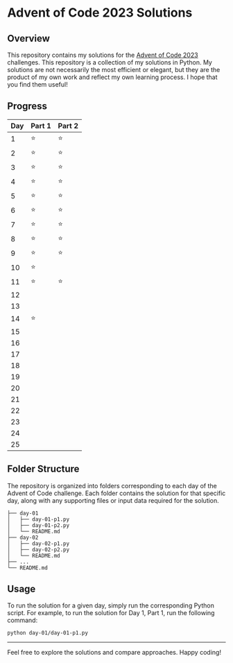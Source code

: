 # Advent of Code 2023 Solutions

## Overview

This repository contains my solutions for the [Advent of Code 2023](https://adventofcode.com/2023) challenges. This repository is a collection of my solutions in Python. My solutions are not necessarily the most efficient or elegant, but they are the product of my own work and reflect my own learning process. I hope that you find them useful!

## Progress

| Day | Part 1 | Part 2 |
| --- | ------ | ------ |
| 1   | :star: | :star: |
| 2   | :star: | :star: |
| 3   | :star: | :star: |
| 4   | :star: | :star: |
| 5   | :star: | :star: |
| 6   | :star: | :star: |
| 7   | :star: | :star: |
| 8   | :star: | :star: |
| 9   | :star: | :star: |
| 10  | :star: |        |
| 11  | :star: | :star: |
| 12  |        |        |
| 13  |        |        |
| 14  | :star: |        |
| 15  |        |        |
| 16  |        |        |
| 17  |        |        |
| 18  |        |        |
| 19  |        |        |
| 20  |        |        |
| 21  |        |        |
| 22  |        |        |
| 23  |        |        |
| 24  |        |        |
| 25  |        |        |

## Folder Structure

The repository is organized into folders corresponding to each day of the Advent of Code challenge. Each folder contains the solution for that specific day, along with any supporting files or input data required for the solution.

```
├── day-01
│   ├── day-01-p1.py
│   ├── day-01-p2.py
│   └── README.md
├── day-02
│   ├── day-02-p1.py
│   ├── day-02-p2.py
│   └── README.md
├── ...
└── README.md
```

## Usage

To run the solution for a given day, simply run the corresponding Python script. For example, to run the solution for Day 1, Part 1, run the following command:

```
python day-01/day-01-p1.py
```

---

Feel free to explore the solutions and compare approaches. Happy coding!
